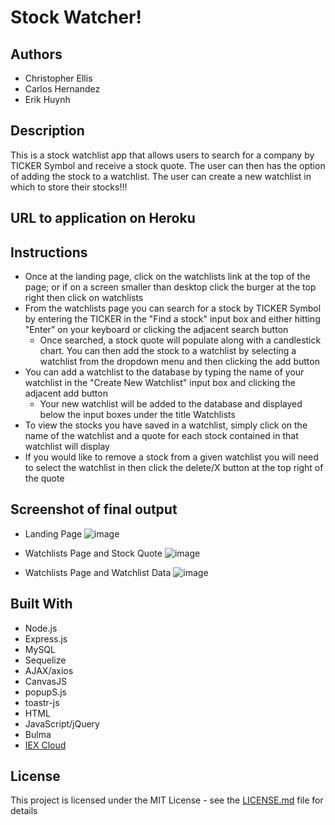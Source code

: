 # Stock Watcher!

## Authors
* Christopher Ellis
* Carlos Hernandez
* Erik Huynh

## Description

This is a stock watchlist app that allows users to search for a company by TICKER Symbol and receive a stock quote. The user can then has the option of adding the stock to a watchlist. The user can create a new watchlist in which to store their stocks!!!

## URL to application on Heroku



## Instructions
-   Once at the landing page, click on the watchlists link at the top of the page; or if on a screen smaller than desktop click the burger at the top right then click on watchlists
-   From the watchlists page you can search for a stock by TICKER Symbol by entering the TICKER in the "Find a stock" input box and either hitting "Enter" on your keyboard or clicking the adjacent search button
    -   Once searched, a stock quote will populate along with a candlestick chart. You can then add the stock to a watchlist by selecting a watchlist from the dropdown menu and then clicking the add button
-   You can add a watchlist to the database by typing the name of your watchlist in the "Create New Watchlist" input box and clicking the adjacent add button
    -   Your new watchlist will be added to the database and displayed below the input boxes under the title Watchlists
-   To view the stocks you have saved in a watchlist, simply click on the name of the watchlist and a quote for each stock contained in that watchlist will display
-   If you would like to remove a stock from a given watchlist you will need to select the watchlist in then click the delete/X button at the top right of the quote


## Screenshot of final output
* Landing Page
![image](https://user-images.githubusercontent.com/54122844/76586340-31bc6380-64a6-11ea-8cba-ddc0b109ac06.png)

* Watchlists Page and Stock Quote
![image](https://user-images.githubusercontent.com/54122844/76586418-5d3f4e00-64a6-11ea-8014-b87c4545598c.png)

* Watchlists Page and Watchlist Data
![image](https://user-images.githubusercontent.com/54122844/76586482-911a7380-64a6-11ea-9beb-d67a3bd03aba.png)



## Built With

* Node.js
* Express.js
* MySQL
* Sequelize
* AJAX/axios
* CanvasJS
* popupS.js
* toastr-js
* HTML
* JavaScript/jQuery
* Bulma
* [IEX Cloud](https://iexcloud.io)

## License
This project is licensed under the MIT License - see the [LICENSE.md](LICENSE.md) file for details
